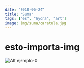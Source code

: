 ```yaml
---
date: "2018-06-24"
title: "Suma"
tags: ["es", "hydra", "art"]
image: img/suma/caratula.jpg
---
```


# esto-importa-img

![Alt ejemplo-0](img/py-mod/)

